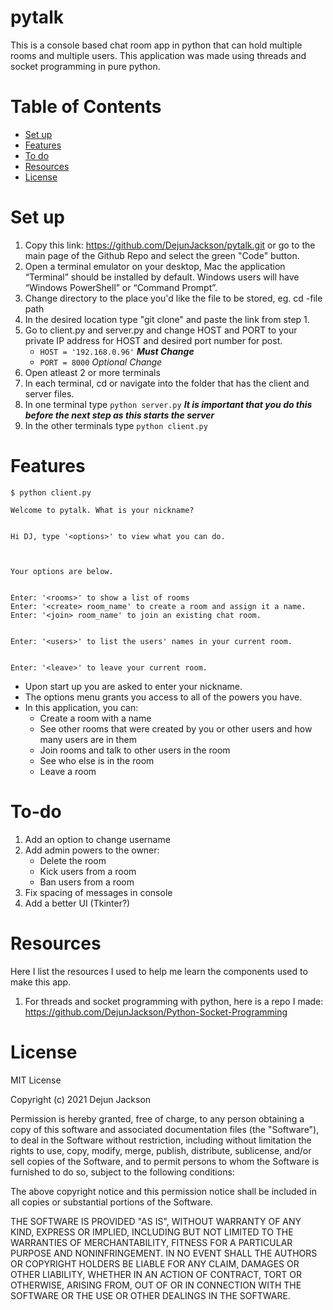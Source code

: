 # pytalk
This is a console based chat room app in python that can hold multiple rooms and multiple users. This application was made using threads and socket programming in pure python.

# Table of Contents

- [Set up](#set-up)
- [Features](#features)
- [To do](#to-do)
- [Resources](#resources)
- [License](#license)

# Set up
1. Copy this link: https://github.com/DejunJackson/pytalk.git or go to the main page of the Github Repo and select the green "Code" button.
2. Open a terminal emulator on your desktop, Mac the application “Terminal” should be installed by default. Windows users will have “Windows PowerShell” or “Command Prompt”.
3. Change directory to the place you'd like the file to be stored, eg. cd -file path
4. In the desired location type "git clone" and paste the link from step 1.
5. Go to client.py and server.py and change HOST and PORT to your private IP address for HOST and desired port number for post.
    - `HOST = '192.168.0.96'` ***Must Change***
    - `PORT = 8000` *Optional Change*
6. Open atleast 2 or more terminals
7. In each terminal, cd or navigate into the folder that has the client and server files.
8. In one terminal type `python server.py` ***It is important that you do this before the next step as this starts the server***
9. In the other terminals type `python client.py`


# Features
```
$ python client.py

Welcome to pytalk. What is your nickname?


Hi DJ, type '<options>' to view what you can do.



Your options are below.


Enter: '<rooms>' to show a list of rooms
Enter: '<create> room_name' to create a room and assign it a name.
Enter: '<join> room_name' to join an existing chat room.


Enter: '<users>' to list the users' names in your current room.


Enter: '<leave>' to leave your current room.
```

- Upon start up you are asked to enter your nickname.
- The options menu grants you access to all of the powers you have.
- In this application, you can:
    - Create a room with a name
    - See other rooms that were created by you or other users and how many users are in them
    - Join rooms and talk to other users in the room
    - See who else is in the room
    - Leave a room
  
# To-do
1. Add an option to change username
2. Add admin powers to the owner:
    - Delete the room
    - Kick users from a room
    - Ban users from a room
3. Fix spacing of messages in console
4. Add a better UI (Tkinter?)
    

# Resources 
Here I list the resources I used to help me learn the components used to make this app.
  
1. For threads and socket programming with python, here is a repo I made: https://github.com/DejunJackson/Python-Socket-Programming 


# License

MIT License

Copyright (c) 2021 Dejun Jackson

Permission is hereby granted, free of charge, to any person obtaining
a copy of this software and associated documentation files (the
"Software"), to deal in the Software without restriction, including
without limitation the rights to use, copy, modify, merge, publish,
distribute, sublicense, and/or sell copies of the Software, and to
permit persons to whom the Software is furnished to do so, subject to
the following conditions:

The above copyright notice and this permission notice shall be
included in all copies or substantial portions of the Software.

THE SOFTWARE IS PROVIDED "AS IS", WITHOUT WARRANTY OF ANY KIND,
EXPRESS OR IMPLIED, INCLUDING BUT NOT LIMITED TO THE WARRANTIES OF
MERCHANTABILITY, FITNESS FOR A PARTICULAR PURPOSE AND
NONINFRINGEMENT. IN NO EVENT SHALL THE AUTHORS OR COPYRIGHT HOLDERS BE
LIABLE FOR ANY CLAIM, DAMAGES OR OTHER LIABILITY, WHETHER IN AN ACTION
OF CONTRACT, TORT OR OTHERWISE, ARISING FROM, OUT OF OR IN CONNECTION
WITH THE SOFTWARE OR THE USE OR OTHER DEALINGS IN THE SOFTWARE.
